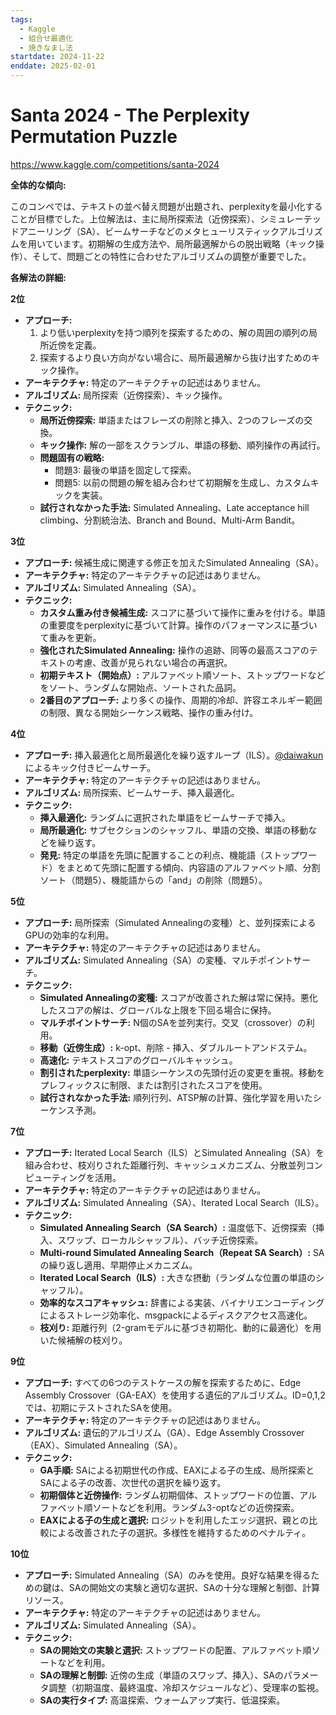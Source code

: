```yaml
---
tags:
  - Kaggle
  - 組合せ最適化
  - 焼きなまし法
startdate: 2024-11-22
enddate: 2025-02-01
---
```

# Santa 2024 - The Perplexity Permutation Puzzle
https://www.kaggle.com/competitions/santa-2024

**全体的な傾向:**

このコンペでは、テキストの並べ替え問題が出題され、perplexityを最小化することが目標でした。上位解法は、主に局所探索法（近傍探索）、シミュレーテッドアニーリング（SA）、ビームサーチなどのメタヒューリスティックアルゴリズムを用いています。初期解の生成方法や、局所最適解からの脱出戦略（キック操作）、そして、問題ごとの特性に合わせたアルゴリズムの調整が重要でした。

**各解法の詳細:**

**2位**

- **アプローチ:**
    1. より低いperplexityを持つ順列を探索するための、解の周囲の順列の局所近傍を定義。
    2. 探索するより良い方向がない場合に、局所最適解から抜け出すためのキック操作。
- **アーキテクチャ:** 特定のアーキテクチャの記述はありません。
- **アルゴリズム:** 局所探索（近傍探索）、キック操作。
- **テクニック:**
    - **局所近傍探索:** 単語またはフレーズの削除と挿入、2つのフレーズの交換。
    - **キック操作:** 解の一部をスクランブル、単語の移動、順列操作の再試行。
    - **問題固有の戦略:**
        - 問題3: 最後の単語を固定して探索。
        - 問題5: 以前の問題の解を組み合わせて初期解を生成し、カスタムキックを実装。
    - **試行されなかった手法:** Simulated Annealing、Late acceptance hill climbing、分割統治法、Branch and Bound、Multi-Arm Bandit。

**3位**

- **アプローチ:** 候補生成に関連する修正を加えたSimulated Annealing（SA）。
- **アーキテクチャ:** 特定のアーキテクチャの記述はありません。
- **アルゴリズム:** Simulated Annealing（SA）。
- **テクニック:**
    - **カスタム重み付き候補生成:** スコアに基づいて操作に重みを付ける。単語の重要度をperplexityに基づいて計算。操作のパフォーマンスに基づいて重みを更新。
    - **強化されたSimulated Annealing:** 操作の追跡、同等の最高スコアのテキストの考慮、改善が見られない場合の再選択。
    - **初期テキスト（開始点）:** アルファベット順ソート、ストップワードなどをソート、ランダムな開始点、ソートされた品詞。
    - **2番目のアプローチ:** より多くの操作、周期的冷却、許容エネルギー範囲の制限、異なる開始シーケンス戦略、操作の重み付け。

**4位**

- **アプローチ:** 挿入最適化と局所最適化を繰り返すループ（ILS）。[@daiwakun](https://www.kaggle.com/daiwakun)によるキック付きビームサーチ。
- **アーキテクチャ:** 特定のアーキテクチャの記述はありません。
- **アルゴリズム:** 局所探索、ビームサーチ、挿入最適化。
- **テクニック:**
    - **挿入最適化:** ランダムに選択された単語をビームサーチで挿入。
    - **局所最適化:** サブセクションのシャッフル、単語の交換、単語の移動などを繰り返す。
    - **発見:** 特定の単語を先頭に配置することの利点、機能語（ストップワード）をまとめて先頭に配置する傾向、内容語のアルファベット順、分割ソート（問題5）、機能語からの「and」の削除（問題5）。

**5位**

- **アプローチ:** 局所探索（Simulated Annealingの変種）と、並列探索によるGPUの効率的な利用。
- **アーキテクチャ:** 特定のアーキテクチャの記述はありません。
- **アルゴリズム:** Simulated Annealing（SA）の変種、マルチポイントサーチ。
- **テクニック:**
    - **Simulated Annealingの変種:** スコアが改善された解は常に保持。悪化したスコアの解は、グローバルな上限を下回る場合に保持。
    - **マルチポイントサーチ:** N個のSAを並列実行。交叉（crossover）の利用。
    - **移動（近傍生成）:** k-opt、削除 - 挿入、ダブルルートアンドステム。
    - **高速化:** テキストスコアのグローバルキャッシュ。
    - **割引されたperplexity:** 単語シーケンスの先頭付近の変更を重視。移動をプレフィックスに制限、または割引されたスコアを使用。
    - **試行されなかった手法:** 順列行列、ATSP解の計算、強化学習を用いたシーケンス予測。

**7位**

- **アプローチ:** Iterated Local Search（ILS）とSimulated Annealing（SA）を組み合わせ、枝刈りされた距離行列、キャッシュメカニズム、分散並列コンピューティングを活用。
- **アーキテクチャ:** 特定のアーキテクチャの記述はありません。
- **アルゴリズム:** Simulated Annealing（SA）、Iterated Local Search（ILS）。
- **テクニック:**
    - **Simulated Annealing Search（SA Search）:** 温度低下、近傍探索（挿入、スワップ、ローカルシャッフル）、バッチ近傍探索。
    - **Multi-round Simulated Annealing Search（Repeat SA Search）:** SAの繰り返し適用、早期停止メカニズム。
    - **Iterated Local Search（ILS）:** 大きな摂動（ランダムな位置の単語のシャッフル）。
    - **効率的なスコアキャッシュ:** 辞書による実装、バイナリエンコーディングによるストレージ効率化、msgpackによるディスクアクセス高速化。
    - **枝刈り:** 距離行列（2-gramモデルに基づき初期化、動的に最適化）を用いた候補解の枝刈り。

**9位**

- **アプローチ:** すべての6つのテストケースの解を探索するために、Edge Assembly Crossover（GA-EAX）を使用する遺伝的アルゴリズム。ID=0,1,2では、初期にテストされたSAを使用。
- **アーキテクチャ:** 特定のアーキテクチャの記述はありません。
- **アルゴリズム:** 遺伝的アルゴリズム（GA）、Edge Assembly Crossover（EAX）、Simulated Annealing（SA）。
- **テクニック:**
    - **GA手順:** SAによる初期世代の作成、EAXによる子の生成、局所探索とSAによる子の改善、次世代の選択を繰り返す。
    - **初期個体と近傍操作:** ランダム初期個体、ストップワードの位置、アルファベット順ソートなどを利用。ランダム3-optなどの近傍探索。
    - **EAXによる子の生成と選択:** ロジットを利用したエッジ選択、親との比較による改善された子の選択。多様性を維持するためのペナルティ。

**10位**

- **アプローチ:** Simulated Annealing（SA）のみを使用。良好な結果を得るための鍵は、SAの開始文の実験と適切な選択、SAの十分な理解と制御、計算リソース。
- **アーキテクチャ:** 特定のアーキテクチャの記述はありません。
- **アルゴリズム:** Simulated Annealing（SA）。
- **テクニック:**
    - **SAの開始文の実験と選択:** ストップワードの配置、アルファベット順ソートなどを利用。
    - **SAの理解と制御:** 近傍の生成（単語のスワップ、挿入）、SAのパラメータ調整（初期温度、最終温度、冷却スケジュールなど）、受理率の監視。
    - **SAの実行タイプ:** 高温探索、ウォームアップ実行、低温探索。